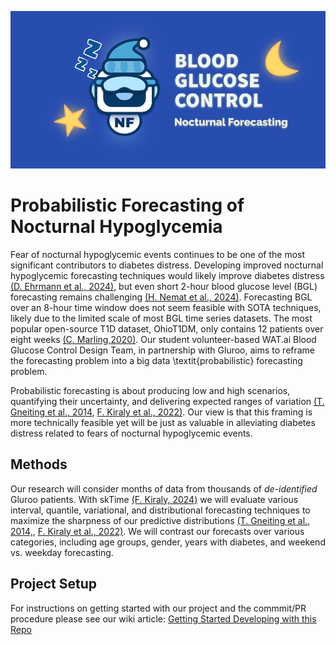 ![Nocturnal Forecasting Logo](images/Wat.AI_Card_-_Nocturnal_Forecasting.png)

# Probabilistic Forecasting of Nocturnal Hypoglycemia

Fear of nocturnal hypoglycemic events continues to be one of the most significant contributors to diabetes distress.
Developing improved nocturnal hypoglycemic forecasting techniques would likely improve diabetes distress [(D. Ehrmann et al., 2024)](https://doi.org/10.1177/19322968241267886), but even short 2-hour blood glucose level (BGL) forecasting remains challenging [(H. Nemat et al., 2024)](https://www.nature.com/articles/s41598-024-70277-x).
Forecasting BGL over an 8-hour time window does not seem feasible with SOTA techniques, likely due to the limited scale of most BGL time series datasets.
The most popular open-source T1D dataset, OhioT1DM, only contains 12 patients over eight weeks [(C. Marling,2020)](https://www.ncbi.nlm.nih.gov/pmc/articles/PMC7881904/).
Our student volunteer-based WAT.ai Blood Glucose Control Design Team, in partnership with Gluroo, aims to reframe the forecasting problem into a big data \textit{probabilistic} forecasting problem.

Probabilistic forecasting is about producing low and high scenarios, quantifying their uncertainty, and delivering expected ranges of variation [(T. Gneiting et al., 2014](https://www.annualreviews.org/content/journals/10.1146/annurev-statistics-062713-085831), [F. Kiraly et al., 2022)](https://www.sktime.net/en/stable/examples/01b_forecasting_proba.html).
Our view is that this framing is more technically feasible yet will be just as valuable in alleviating diabetes distress related to fears of nocturnal hypoglycemic events.

## Methods
Our research will consider months of data from thousands of *de-identified* Gluroo patients. With skTime [(F. Kiraly, 2024)](https://zenodo.org/records/14337818) we will evaluate various interval, quantile, variational, and distributional forecasting techniques to maximize the sharpness of our predictive distributions [(T. Gneiting et al., 2014,](https://www.annualreviews.org/content/journals/10.1146/annurev-statistics-062713-085831), [F. Kiraly et al., 2022)](https://www.sktime.net/en/stable/examples/01b_forecasting_proba.html).
We will contrast our forecasts over various categories, including age groups, gender, years with diabetes, and weekend vs. weekday forecasting.

## Project Setup

For instructions on getting started with our project and the commmit/PR procedure please see our wiki article: [Getting Started Developing with this Repo](https://github.com/Blood-Glucose-Control/nocturnal-hypo-gly-prob-forecast/wiki/Get-Started-Developing-with-this-Repo)

